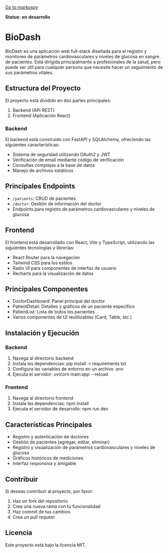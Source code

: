 [Go to markospy](https://github.com/markospy)

**Status:** **en** **desarrollo**

# **BioDash**

BioDash es una aplicación web full-stack diseñada para el registro y monitoreo de parámetros cardiovasculares y niveles de glucosa en sangre de pacientes. Está dirigida principalmente a profesionales de la salud, pero puede ser útil para cualquier persona que necesite hacer un seguimiento de sus parámetros vitales.

## **Estructura del Proyecto**
El proyecto está dividido en dos partes principales:

1. Backend (API REST)
2. Frontend (Aplicación React)

### Backend

El backend está construido con FastAPI y SQLAlchemy, ofreciendo las siguientes características:

* Sistema de seguridad utilizando OAuth2 y JWT
* Verificación de email mediante código de verificación
* Consultas complejas a la base de datos
* Manejo de archivos estáticos

## **Principales Endpoints**
* `/patients`: CRUD de pacientes
* `/doctor`: Gestión de información del doctor
* Endpoints para registro de parámetros cardiovasculares y niveles de glucosa


## **Frontend**
El frontend está desarrollado con React, Vite y TypeScript, utilizando las siguientes tecnologías y librerías:

* React Router para la navegación
* Tailwind CSS para los estilos
* Radix UI para componentes de interfaz de usuario
* Recharts para la visualización de datos

## **Principales Componentes**
* DoctorDashboard: Panel principal del doctor
* PatientDetail: Detalles y gráficos de un paciente específico
* PatientList: Lista de todos los pacientes
* Varios componentes de UI reutilizables (Card, Table, etc.)


## **Instalación y Ejecución**

### Backend
1. Navega al directorio backend
2. Instala las dependencias: pip install -r requirements.txt
3. Configura las variables de entorno en un archivo .env
4. Ejecuta el servidor: uvicorn main:app --reload

### Frontend
1. Navega al directorio frontend
2. Instala las dependencias: npm install
3. Ejecuta el servidor de desarrollo: npm run dev

## **Características Principales**
* Registro y autenticación de doctores
* Gestión de pacientes (agregar, editar, eliminar)
* Registro y visualización de parámetros cardiovasculares y niveles de glucosa
* Gráficos históricos de mediciones
* Interfaz responsiva y amigable

## **Contribuir**
Si deseas contribuir al proyecto, por favor:

1. Haz un fork del repositorio
2. Crea una nueva rama con tu funcionalidad
3. Haz commit de tus cambios
4. Crea un pull request

## **Licencia**
Este proyecto está bajo la licencia MIT.